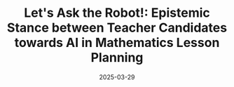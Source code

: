 ---
title: "Let's Ask the Robot!: Epistemic Stance between Teacher Candidates towards AI in Mathematics Lesson Planning"
collection: publications
permalink: /publication/2025-JTE
date: 2025-03-29
venue: 'Journal of Teacher Education'
paperurl: '/files/Flavin_Hwang_Morales_2025.pdf'
link: 'https://doi.org/10.1177/00224871251325079'
citation: '<b>Eunhye Flavin</b>, Sunghwan Hwang, Melita Morales, &quot;Let&apos;s Ask the Robot!: Epistemic Stance between Teacher Candidates towards AI in Mathematics Lesson Planning,&quot; in <i>Journal of Teacher Education</i>, 2025.'
---